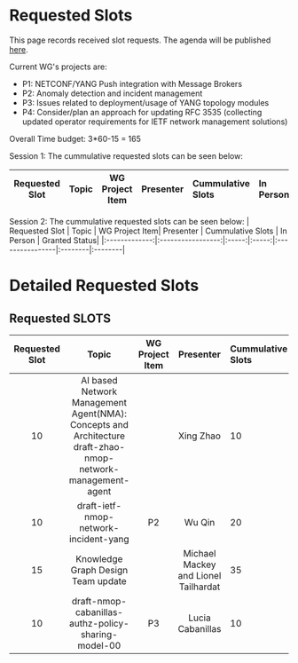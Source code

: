 # Requested Slots

This page records received slot requests. The agenda will be published [here](https://github.com/ietf-wg-nmop/IETF-Meetings/blob/main/124/agenda.md).

Current WG's projects are:

* P1: NETCONF/YANG Push integration with Message Brokers
* P2: Anomaly detection and incident management
* P3: Issues related to deployment/usage of YANG topology modules
* P4: Consider/plan an approach for updating RFC 3535 (collecting updated operator requirements for IETF network management solutions)

Overall Time budget: 3*60-15 = 165

Session 1: The cummulative requested slots can be seen below:

| Requested Slot          | Topic              | WG Project Item| Presenter | Cummulative Slots   | In Person   | Granted Status|
|:-------------:|:-----------------:|:-----:|:-----:|:----------------|:--------|:--------|



Session 2: The cummulative requested slots can be seen below:
| Requested Slot          | Topic              | WG Project Item| Presenter | Cummulative Slots   | In Person   | Granted Status|
|:-------------:|:-----------------:|:-----:|:-----:|:----------------|:--------|:--------|

# Detailed Requested Slots

## Requested SLOTS

| Requested Slot          | Topic              | WG Project Item| Presenter | Cummulative Slots   | In Person   | Granted Status|
|:-------------:|:-----------------:|:-----:|:-----:|:----------------|:--------|:--------|
| 10          | AI based Network Management Agent(NMA): Concepts and Architecture  draft-zhao-nmop-network-management-agent |  | Xing Zhao | 10    | NO | OK/NOK  |
| 10          | draft-ietf-nmop-network-incident-yang | P2 | Wu Qin  | 20    | YES | OK/NOK  |
| 15          | Knowledge Graph Design Team update |  | Michael Mackey and Lionel  Tailhardat | 35    | YES & NO | OK/NOK  |
| 10    |draft-nmop-cabanillas-authz-policy-sharing-model-00| P3 | Lucia Cabanillas | 10 | YES | OK/NOT |

